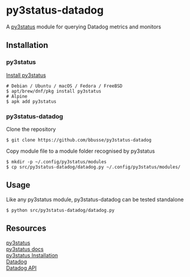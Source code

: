 # py3status-datadog
A [py3status](https://github.com/ultrabug/py3status) module for querying Datadog metrics and monitors

## Installation
### py3status
[Install py3status](https://ultrabug.github.io/py3status/user-guide/installation/)
```
# Debian / Ubuntu / macOS / Fedora / FreeBSD
$ apt/brew/dnf/pkg install py3status
# Alpine
$ apk add py3status
```
### py3status-datadog
Clone the repository
```
$ git clone https://github.com/bbusse/py3status-datadog
```
Copy module file to a module folder recognised by py3status
```
$ mkdir -p ~/.config/py3status/modules
$ cp src/py3status-datadog/datadog.py ~/.config/py3status/modules/
```

## Usage
Like any py3status module, py3status-datadog can be tested standalone
```
$ python src/py3status-datadog/datadog.py
```

## Resources
[py3status](https://github.com/ultrabug/py3status)  
[py3status docs](https://py3status.readthedocs.io/en/latest/)  
[py3status Installation](https://ultrabug.github.io/py3status/user-guide/installation/)  
[Datadog](https://www.datadoghq.com/)  
[Datadog API](https://docs.datadoghq.com/api/latest/)
